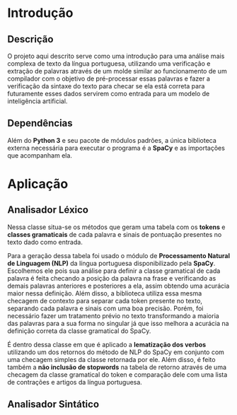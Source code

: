 # Introdução

## Descrição
O projeto aqui descrito serve como uma introdução para uma análise mais complexa de texto da língua portuguesa, utilizando uma verificação e extração de palavras através de um molde similar ao funcionamento de um compilador com o objetivo de pré-processar essas palavras e fazer a verificação da sintaxe do texto para checar se ela está correta para futuramente esses dados servirem como entrada para um modelo de inteligência artificial. 

## Dependências
Além do **Python 3** e seu pacote de módulos padrões, a única biblioteca externa necessária para executar o programa é a **SpaCy** e as importações que acompanham ela.

# Aplicação

## Analisador Léxico
Nessa classe situa-se os métodos que geram uma tabela com os **tokens** e **classes gramaticais** de cada palavra e sinais de pontuação presentes no texto dado como entrada.

Para a geração dessa tabela foi usado o módulo de **Processamento Natural de Linguagem (NLP)** da língua portuguesa disponibilizado pela **SpaCy**. Escolhemos ele pois sua análise para definir a classe gramatical de cada palavra é feita checando a posição da palavra na frase e verificando as demais palavras anteriores e posteriores a ela, assim obtendo uma acurácia maior nessa definição. Além disso, a biblioteca utiliza essa mesma checagem de contexto para separar cada token presente no texto, separando cada palavra e sinais com uma boa precisão. Porém, foi necessário fazer um tratamento prévio no texto transformando a maioria das palavras para a sua forma no singular já que isso melhora a acurácia na definição correta da classe gramatical do SpaCy.

É dentro dessa classe em que é aplicado  a **lematização dos verbos** utilizando um dos retornos do método de NLP do SpaCy em conjunto com uma checagem simples da classe retornada por ele. Além disso, é feito também a **não inclusão de stopwords** na tabela de retorno através de uma checagem da classe gramatical do token e comparação dele com uma lista de contrações e artigos da língua portuguesa.

## Analisador Sintático